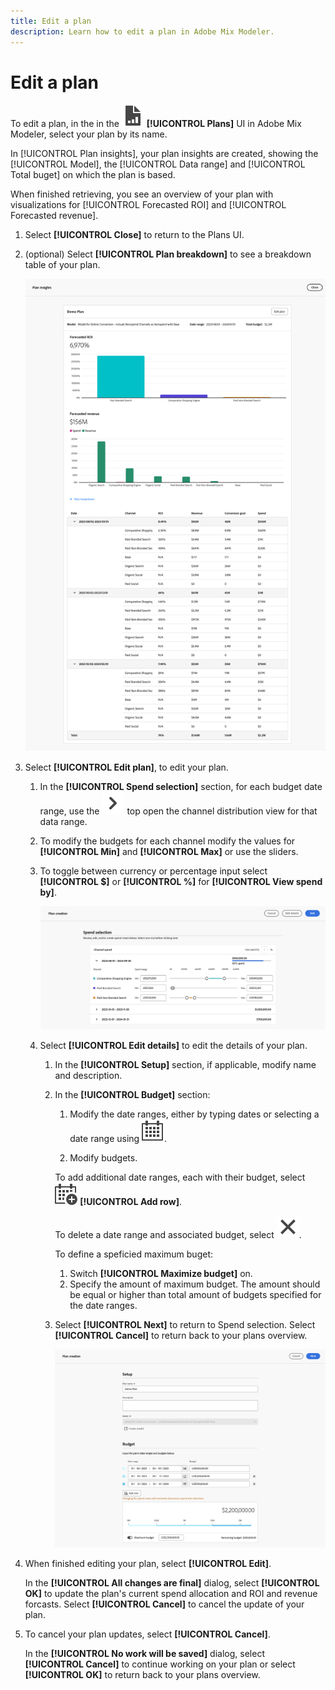 ```yaml
---
title: Edit a plan
description: Learn how to edit a plan in Adobe Mix Modeler.
---
```


# Edit a plan

To edit a plan, in the in the ![PLan](../assets/icons/FileChart.svg) **[!UICONTROL Plans]** UI in Adobe Mix Modeler, select your plan by its name.
   
In [!UICONTROL Plan insights], your plan insights are created, showing the [!UICONTROL Model], the [!UICONTROL Data range] and [!UICONTROL Total buget] on which the plan is based.

When finished retrieving, you see an overview of your plan with visualizations for [!UICONTROL Forecasted ROI] and [!UICONTROL Forecasted revenue].

1. Select **[!UICONTROL Close]** to return to the Plans UI. 

1. (optional) Select **[!UICONTROL Plan breakdown]** to see a breakdown table of your plan.

    ![Overview of a plan](../assets/overview-plan.png)

1. Select **[!UICONTROL Edit plan]**, to edit your plan.
    
    1. In the **[!UICONTROL Spend selection]** section, for each budget date range, use the ![Chevron](../assets/icons/ChevronRight.svg) top open the channel distribution view for that data range.

    1. To modify the budgets for each channel modify the values for **[!UICONTROL Min]** and **[!UICONTROL Max]** or use the sliders.

    1. To toggle between currency or percentage input select **[!UICONTROL $]** or **[!UICONTROL %]** for **[!UICONTROL View spend by]**.

       ![Spend selection](../assets/spend-selection.png)

    1. Select **[!UICONTROL Edit details]** to edit the details of your plan.

       1. In the **[!UICONTROL Setup]** section, if applicable, modify name and description.

       1. In the **[!UICONTROL Budget]** section:

          1. Modify the date ranges, either by typing dates or selecting a date range using ![Calendar](../assets/icons/Calendar.svg).

          1. Modify budgets.
     
          To add additional date ranges, each with their budget, select ![CalendarAdd](../assets/icons/CalendarAdd.svg) **[!UICONTROL Add row]**.
     
          To delete a date range and associated budget, select ![Close](../assets/icons/Close.svg).

          To define a speficied maximum buget:

             1. Switch **[!UICONTROL Maximize budget]** on.
             1. Specify the amount of maximum budget. The amount should be equal or higher than total amount of budgets specified for the date ranges.

       1. Select **[!UICONTROL Next]** to return to Spend selection. Select **[!UICONTROL Cancel]** to return back to your plans overview.

          ![Plan Details](../assets/plan-details.png)


1. When finished editing your plan, select **[!UICONTROL Edit]**.

    In the **[!UICONTROL All changes are final]** dialog, select **[!UICONTROL OK]** to update the plan's current spend allocation and ROI and revenue forcasts. Select **[!UICONTROL Cancel]** to cancel the update of your plan.

1. To cancel your plan updates, select **[!UICONTROL Cancel]**.

    In the **[!UICONTROL No work will be saved]** dialog, select **[!UICONTROL Cancel]** to continue working on your plan or select **[!UICONTROL OK]** to return back to your plans overview.

